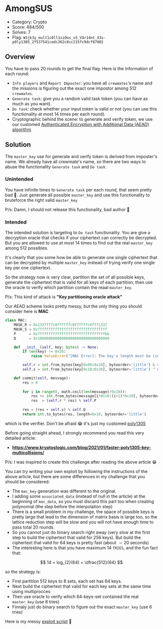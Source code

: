 # AmongSUS

- Category: Crypto
- Score: 484/500
- Solves: 7
- Flag: `W1{k3y_mult1c0ll1siOns_vS_V4r14nt_43s-p0ly1305_2f537541cedc262c8cc215fc9dcf8700}`

## Overview
You have to pass 20 rounds to get the final flag. Here is the information of each round:

- `Info players` and `Report Imposter`: you have all `crewmates`'s name and the missions is figuring out the exact one impostor among $512$ `crewmates`.
- `Generate task`: give you a random valid task token (you can have as much as you want).
- `Do task`: check whether your input token is valid or not (you can use this functionality at most $14$ times per each round).
- Cryptographic behind the scene: to generate and verify token, we use our customed [Authenticated Encryption with Additional Data (AEAD) algorithm](https://en.wikipedia.org/wiki/Authenticated_encryption)

## Solution

The `master_key` use for generate and verify token is derived from imposter's name. We already have all crewmate's name, so there are two ways to abuse the functionality `Generate task` and `Do task`.

### Unintended

You have infinite times to `Generate task` per each round, that seem pretty bad 🥲. Just generate all possible `master_key` and use this functionality to bruteforce the right valid `master_key`

P/s: Damn, I should not release this functionality, bad author 🤕

### Intended

The intended solution is targeting to `Do task` functionality. You are give a decryption oracle that checks if your ciphertext can correctly be decrypted. But you are allowed to use at most $14$ times to find out the real `master_key` among $512$ possibles.

It's clearly that you some how be able to generate one single ciphertext that can be decrypted by multiple `master_key` instead of trying verify one single key per one ciphertext.

So the strategy now is very clear, partition the set of all possible keys, generate the ciphertext that is valid for all keys of each partition, then use the oracle to verify which partition contain the reaal `master_key`.

P/s: This kind of attack is **"Key partitioning oracle attack"**

Our AEAD scheme looks pretty messy, but the only thing you should consider here is **MAC**

```python
class MAC:
    MASK_R = 0x1337fffc0ffffffc0ffffffc0fff1337
    MASK_S = 0xffffffffffffffffffffffffffffffff
    P      = 0x7ffffffffffffffffffffffffffffffbb
    Q      = 0x100000000000000000000000000000000

    def __init__(self, key: bytes) -> None:
        if len(key) != 0x20:
            raise ValueError("[MAC Error]: The key's length must be (in byte)")

        self.r = int.from_bytes(key[0x00:0x10], byteorder='little') & self.MASK_R
        self.s = int.from_bytes(key[0x10:0x20], byteorder='little') ^ self.MASK_S

    def commit(self, message):
        res = 0
        
        for i in range(0, math.ceil(len(message)/0x10)):
            res += int.from_bytes(message[i*0x10:(i+1)*0x10], byteorder='little') + self.Q
            res  = (self.r * res) % self.P
            
        res = (res + self.s) % self.Q
        return int.to_bytes(res, length=0x10, byteorder='little')
```

which is the verifier. Don't be afraid 😂 it's just my customed [poly1305](https://en.wikipedia.org/wiki/Poly1305)

Before going straight ahead, I strongly recommend you read this very detailed article:
- **https://www.kryptoslogic.com/blog/2021/01/faster-poly1305-key-multicollisions/**

P/s: I was inspired to create this challenge after reading the above article 😁

You can try writing your own exploit by following the instructions of the above article, but there are some differences in my challenge that you should be considered:

- The `mac_key` generation was different to the original.
- I adding some `associated_data` (instead of null in the article) at the beginning of `mac_data`, so you must discard this part too when creating polynomial (the step before the interpolation step)
- There is a small problem in my challenge, the space of possible keys is pretty large that lead to the dimension of matrix basis is large too, so the lattice reduction step will be slow and you will not have enough time to pass total 20 rounds.
- So you cannot just do binary search right away (very slow at the first step to build the ciphertext that valid for $256$ keys). But build the ciphertext that valid for $64$ keys is pretty fast (about $\sim20$ seconds)
- The interesting here is that you have maximum $14$ `TRIES`, and the fun fact that: 

$$
14 = log_{2}(64) + \dfrac{512}{64}
$$

so the strategy is:
- First partition $512$ keys to $8$ sets, each set has $64$ keys.
- Next build the ciphertext that valid for each key sets at the same time using multiprocces
- Then use oracle to verify which 64-keys-set contained the real `master_key` (use $8$ tries)
- Finnaly just do binary search to figure out the exact `master_key` (use $6$ tries)


Here is my messy [exploit script](./solve.py) 🥲